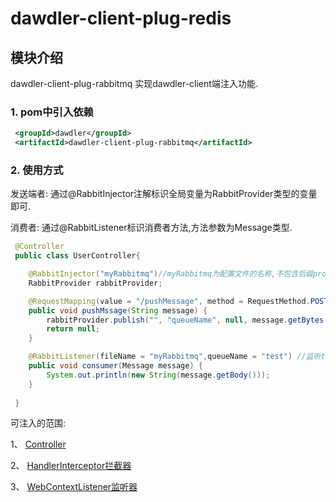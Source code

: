# dawdler-client-plug-redis

## 模块介绍

dawdler-client-plug-rabbitmq 实现dawdler-client端注入功能.

### 1. pom中引入依赖

```xml
 <groupId>dawdler</groupId>
 <artifactId>dawdler-client-plug-rabbitmq</artifactId>
```

### 2. 使用方式

发送端者: 通过@RabbitInjector注解标识全局变量为RabbitProvider类型的变量即可.

消费者: 通过@RabbitListener标识消费者方法,方法参数为Message类型.

```java
 @Controller
 public class UserController{

    @RabbitInjector("myRabbitmq")//myRabbitmq为配置文件的名称,不包含后缀properties
    RabbitProvider rabbitProvider;

    @RequestMapping(value = "/pushMessage", method = RequestMethod.POST)
    public void pushMssage(String message) {
        rabbitProvider.publish("", "queueName", null, message.getBytes());//使用rabbitProvider对象
        return null;
    }

    @RabbitListener(fileName = "myRabbitmq",queueName = "test") //监听test队列
    public void consumer(Message message) {
        System.out.println(new String(message.getBody()));
    }
 
 }

```

可注入的范围:

1、 [Controller](../../dawdler-client-plug/README.md#2-1-创建Controller)

2、 [HandlerInterceptor拦截器](../../dawdler-server/README.md#3-dawdler服务器启动销毁监听器)

3、 [WebContextListener监听器](../../dawdler-core/README.md#2-RemoteService注解)

